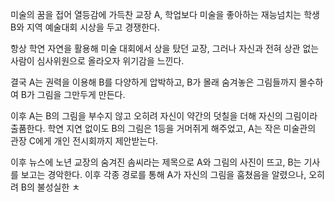 미술의 꿈을 접어 열등감에 가득찬 교장 A, 학업보다 미술을 좋아하는 재능넘치는 학생 B와 지역 예술대회 시상을 두고 경쟁한다.

항상 학연 자연을 활용해 미술 대회에서 상을 탔던 교장, 그러나 자신과 전혀 상관 없는 사람이 심사위원으로 올라오자 위기감을 느낀다.

결국 A는 권력을 이용해 B를 다양하게 압박하고, B가 몰래 숨겨놓은 그림들까지 몰수하여 B가 그림을 그만두게 만든다.

이후 A는 B의 그림을 부수지 않고 오히려 자신이 약간의 덧칠을 더해 자신의 그림이라 출품한다. 학연 지연 없이도 B의 그림은 1등을 거머쥐게 해주었고, A는 작은 미술관의 관장 C에게 개인 전시회까지 제안받는다.

이후 뉴스에 노년 교장의 숨겨진 솜씨라는 제목으로 A와 그림의 사진이 뜨고, B는 기사를 보고는 경악한다. 이후 각종 경로를 통해 A가 자신의 그림을 훔쳤음을 알렸으나, 오히려 B의 불성실한 ㅊ